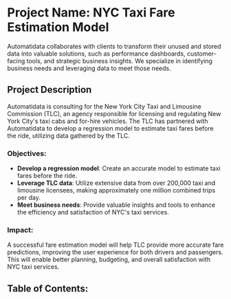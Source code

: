 # Project Name: NYC Taxi Fare Estimation Model

Automatidata collaborates with clients to transform their unused and stored data into valuable solutions, such as performance dashboards, customer-facing tools, and strategic business insights. We specialize in identifying business needs and leveraging data to meet those needs.

## Project Description

Automatidata is consulting for the New York City Taxi and Limousine Commission (TLC), an agency responsible for licensing and regulating New York City's taxi cabs and for-hire vehicles. The TLC has partnered with Automatidata to develop a regression model to estimate taxi fares before the ride, utilizing data gathered by the TLC.

### Objectives:
- **Develop a regression model**: Create an accurate model to estimate taxi fares before the ride.
- **Leverage TLC data**: Utilize extensive data from over 200,000 taxi and limousine licensees, making approximately one million combined trips per day.
- **Meet business needs**: Provide valuable insights and tools to enhance the efficiency and satisfaction of NYC's taxi services.

### Impact:
A successful fare estimation model will help TLC provide more accurate fare predictions, improving the user experience for both drivers and passengers. This will enable better planning, budgeting, and overall satisfaction with NYC taxi services.

## Table of Contents:
